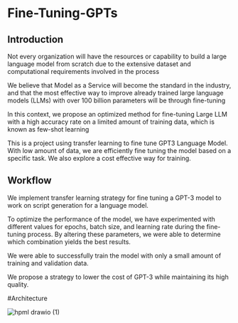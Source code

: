 # Fine-Tuning-GPTs

## Introduction
Not every organization will have the resources or capability to build a large language model from scratch due to the extensive dataset and computational requirements involved in the process

We believe that Model as a Service will become the standard in the industry, and that the most effective way to improve already trained large language models (LLMs) with over 100 billion parameters will be through fine-tuning

In this context, we propose an optimized method for fine-tuning Large LLM with a high accuracy rate on a limited amount of training data, which is known as few-shot learning


This is a project using transfer learning to fine tune GPT3 Language Model. With low amount of data, we are efficiently fine tuning the model based on a specific task. We also explore a cost effective way for training. 

## Workflow
We implement transfer learning strategy for fine tuning a GPT-3 model to work on script generation for a language model.

To optimize the performance of the model, we have experimented with different values for epochs, batch size, and learning rate during the fine-tuning process. By altering these parameters, we were able to determine which combination yields the best results.

We were able to successfully train the model with only a small amount of training and validation data.

We propose a strategy to lower the cost of GPT-3 while maintaining its high quality.

#Architecture

![hpml drawio (1)](https://user-images.githubusercontent.com/64778259/208584100-9d38a668-04b2-4793-b2e5-d3425a854533.png)
